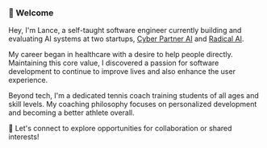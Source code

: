 ### 👋 Welcome
Hey, I'm Lance, a self-taught software engineer currently building and evaluating AI systems at two startups, [Cyber Partner AI](https://cyberpartnerai.com/) and [Radical AI](https://lab.radicalai.app/).

My career began in healthcare with a desire to help people directly. Maintaining this core value, I discovered a passion for software development to continue to improve lives and also enhance the user experience.

Beyond tech, I'm a dedicated tennis coach training students of all ages and skill levels. My coaching philosophy focuses on personalized development and becoming a better athlete overall.

💬 Let's connect to explore opportunities for collaboration or shared interests!
